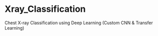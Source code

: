 # Xray_Classification
Chest X-ray Classification using Deep Learning (Custom CNN &amp; Transfer Learning)
